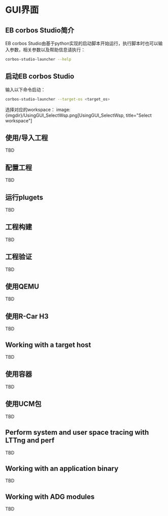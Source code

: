 # GUI界面
## EB corbos Studio简介
EB corbos Studio由基于python实现的启动脚本开始运行，执行脚本时也可以输入参数，相关参数以及帮助信息请执行：
``` bash
corbos-studio-launcher --help
```

## 启动EB corbos Studio
输入以下命令启动：
``` bash
corbos-studio-launcher --target-os <target_os>
```

选择对应的workspace：
image:{imgdir}/UsingGUI_SelectWsp.png[UsingGUI_SelectWsp, title="Select workspace"]

## 使用/导入工程
TBD

## 配置工程
TBD

## 运行plugets
TBD

## 工程构建
TBD

## 工程验证
TBD

## 使用QEMU
TBD

## 使用R-Car H3
TBD

## Working with a target host
TBD

## 使用容器
TBD

## 使用UCM包
TBD

## Perform system and user space tracing with LTTng and perf
TBD

## Working with an application binary
TBD

## Working with ADG modules
TBD
